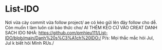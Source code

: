# List-IDO
Nơi vừa cày commit vừa follow project/
ae có kèo gửi lên đây follow cho dễ. Còn muốn t làm luôn cái báo thức cho/
AI THÊM KÈO CỨ VÀO CREAT DANH SACH IDO NHÀ: https://github.com/pmhieu111/List-IDO/blob/main/Danh%20s%C3%A1ch%20IDO:/
P/s: Mọi thắc mắc hỏi Jul, Jul k biết hỏi Minh RUs./
